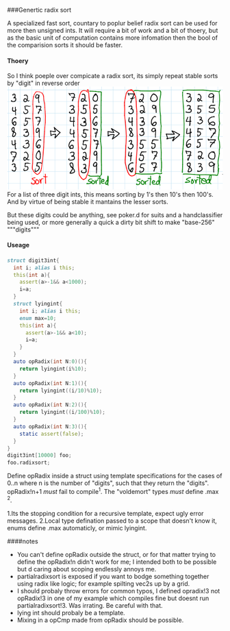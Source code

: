 ###Genertic radix sort

A specialized fast sort, countary to poplur belief radix sort can be used for more then unsigned ints. It will require a bit of work and a bit of thoery, but as the basic unit of computation contains more infomation then the bool of the comparision sorts it should be faster.

#### Thoery

So I think poeple over compicate a radix sort, its simply repeat stable sorts by "digit" in reverse order
![3digitsort.png](3digitsort.png)
For a list of three digit ints, this means sorting by 1's then 10's then 100's. And by virtue of being stable it mantains the lesser sorts.

But these digits could be anything, see poker.d for suits and a handclassifier being used, or more generally a quick a dirty bit shift to make "base-256" """digits"""

#### Useage

```d
struct digit3int{
  int i; alias i this;
  this(int a){
    assert(a>-1&& a<1000);
    i=a;
  }
  struct lyingint{
    int i; alias i this;
    enum max=10;
    this(int a){
      assert(a>-1&& a<10);
      i=a;
    }
  }
  auto opRadix(int N:0)(){
    return lyingint(i%10);
  }
  auto opRadix(int N:1)(){
    return lyingint((i/10)%10);
  }
  auto opRadix(int N:2)(){
    return lyingint((i/100)%10);
  }
  auto opRadix(int N:3)(){
    static assert(false);
  }
}
digit3int[10000] foo;
foo.radixsort;
```

Define opRadix inside a struct using template specifications for the cases of 0..n where n is the number of "digits", such that they return the "digits". opRadix!n+1 *must* fail to compile<sup>1</sup>. The "voldemort" types *must* define .max <sup>2</sup>.

1.Its the stopping condition for a recursive template, expect ugly error messages.
2.Local type defination passed to a scope that doesn't know it, enums define .max automaticly, or mimic lyingint.

####notes

* You can't define opRadix outside the struct, or for that matter trying to define the opRadix!n didn't work for me; I intended both to be possible but d caring about scoping endlessly annoys me.
* partialradixsort is exposed if you want to bodge something together using radix like logic; for example spilting vec2s up by a grid.
* I should probaly throw errors for common typos, I defined opradix!3 not opRadix!3 in one of my example which compiles fine but doesnt run partialradixsort!3. Was irrating. Be careful with that.
* lying int should probaly be a template.
* Mixing in a opCmp made from opRadix should be possible.

